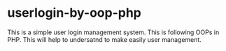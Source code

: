 # userlogin-by-oop-php
This is a simple user login management system. This is following OOPs in PHP. This will help to undersatnd to make easily user management.
